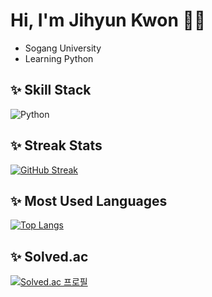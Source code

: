 # Hi, I'm Jihyun Kwon 👩‍💻

- Sogang University
- Learning Python


## ✨ Skill Stack

![Python](https://img.shields.io/badge/-Python-3776AB?logo=python&logoColor=white&style=flat-square)

## ✨ Streak Stats

[![GitHub Streak](https://github-readme-streak-stats.herokuapp.com/?user=o0jihyun0o&theme=tokyonight_duo)](https://git.io/streak-stats)

## ✨ Most Used Languages

[![Top Langs](https://github-readme-stats.vercel.app/api/top-langs/?username=o0jihyun0o&hide_title=true&layout=compact)](https://github.com/anuraghazra/github-readme-stats)

## ✨ Solved.ac

[![Solved.ac
프로필](http://mazassumnida.wtf/api/v2/generate_badge?boj=ringpop0118)](https://solved.ac/ringpop0118)
